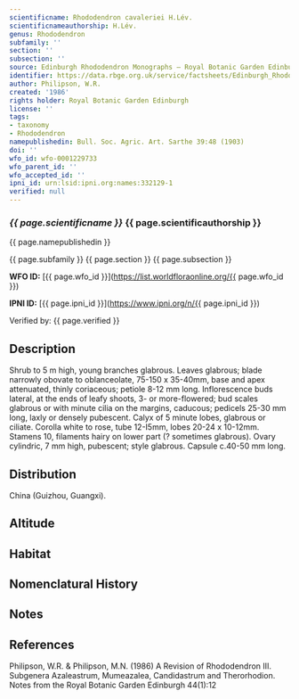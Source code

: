 ```yaml
---
scientificname: Rhododendron cavaleriei H.Lév.
scientificnameauthorship: H.Lév.
genus: Rhododendron
subfamily: ''
section: ''
subsection: ''
source: Edinburgh Rhododendron Monographs – Royal Botanic Garden Edinburgh
identifier: https://data.rbge.org.uk/service/factsheets/Edinburgh_Rhododendron_Monographs.xhtml
author: Philipson, W.R.
created: '1986'
rights holder: Royal Botanic Garden Edinburgh
license: ''
tags:
- taxonomy
- Rhododendron
namepublishedin: Bull. Soc. Agric. Art. Sarthe 39:48 (1903)
doi: ''
wfo_id: wfo-0001229733
wfo_parent_id: ''
wfo_accepted_id: ''
ipni_id: urn:lsid:ipni.org:names:332129-1
verified: null
---
```

### _{{ page.scientificname }}_ {{ page.scientificauthorship }}
 {{ page.namepublishedin }}

{{ page.subfamily }} {{ page.section }} {{ page.subsection }}

**WFO ID:** [{{ page.wfo_id }}](https://list.worldfloraonline.org/{{ page.wfo_id }})

**IPNI ID:** [{{ page.ipni_id }}](https://www.ipni.org/n/{{ page.ipni_id }})

Verified by: {{ page.verified }}



## Description
Shrub to 5 m high, young branches glabrous. Leaves glabrous; blade narrowly obovate to oblanceolate, 75-150 x 35-40mm, base and apex attenuated, thinly coriaceous; petiole 8-12 mm long. Inflorescence buds lateral, at the ends of leafy shoots, 3- or more-flowered; bud scales glabrous or with minute cilia on the margins, caducous; pedicels 25-30 mm long, laxly or densely pubescent. Calyx of 5 minute lobes, glabrous or ciliate. Corolla white to rose, tube 12-I5mm, lobes 20-24 x 10-12mm. Stamens 10, filaments hairy on lower part (? sometimes glabrous). Ovary cylindric, 7 mm high, pubescent; style glabrous. Capsule c.40-50 mm long.

## Distribution
China (Guizhou, Guangxi).

## Altitude


## Habitat


## Nomenclatural History

                       
## Notes


## References

Philipson, W.R. & Philipson, M.N. (1986) A Revision of Rhododendron III. Subgenera Azaleastrum, Mumeazalea, Candidastrum and Therorhodion. Notes from the Royal Botanic Garden Edinburgh 44(1):12
